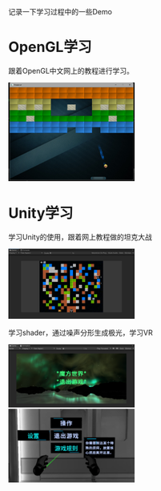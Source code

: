 记录一下学习过程中的一些Demo
# OpenGL学习
跟着OpenGL中文网上的教程进行学习。

<img src="https://github.com/lixiaozi11/ProjectDemo/blob/main/%E6%89%93%E6%96%B9%E5%9D%97.png" width="50%">

# Unity学习
学习Unity的使用，跟着网上教程做的坦克大战

<img src="https://github.com/lixiaozi11/ProjectDemo/blob/main/%E5%9D%A6%E5%85%8B.png" width="50%">

学习shader，通过噪声分形生成极光，学习VR

<img src="https://github.com/lixiaozi11/ProjectDemo/blob/main/shader.png" width="50%">
<img src="https://github.com/lixiaozi11/ProjectDemo/blob/main/VR.png" width="50%">
